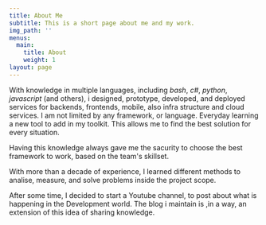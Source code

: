 ```yaml
---
title: About Me
subtitle: This is a short page about me and my work.
img_path: ''
menus:
  main:
    title: About
    weight: 1
layout: page
---
```

With knowledge in multiple languages, including *bash*, *c#*, *python*,          *javascript* (and others), i designed, prototype, developed, and deployed services for backends, frontends, mobile, also infra structure and cloud services.
I am not limited by any framework, or language. Everyday learning a new tool to add in my toolkit. This allows me to find the best solution for every situation.

Having this knowledge always gave me the sacurity to choose the best framework to work, based on the team's skillset.

With more than a decade of experience, I learned different methods to analise, measure, and solve problems inside the project scope.

After some time, I decided to start a Youtube channel, to post about what is happening in the Development world. The blog i maintain is ,in a way, an extension of this idea of sharing knowledge. 
